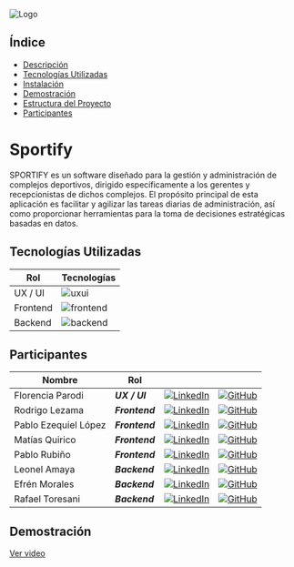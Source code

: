 
![Logo](https://dev-to-uploads.s3.amazonaws.com/uploads/articles/th5xamgrr6se0x5ro4g6.png)

## Índice
- [Descripción](#descripción)
- [Tecnologías Utilizadas](#tecnologías-utilizadas)
- [Instalación](#instalación)
- [Demostración](#demostración)
- [Estructura del Proyecto](#estructura-del-proyecto)
- [Participantes](#participantes)


# Sportify

SPORTIFY es un software diseñado para la gestión y administración de complejos deportivos, dirigido específicamente a los gerentes y recepcionistas de dichos complejos. El propósito principal de esta aplicación es facilitar y agilizar las tareas diarias de administración, así como proporcionar herramientas para la toma de decisiones estratégicas basadas en datos. 


## Tecnologías Utilizadas

Rol | Tecnologías
---------------------|------------
UX / UI               | ![uxui](https://skillicons.dev/icons?i=figma&theme=light)
Frontend              | ![frontend](https://skillicons.dev/icons?i=javascript,react,tailwind,vite,vscode&theme=light)
Backend               | ![backend](https://skillicons.dev/icons?i=java,spring,mysql,postgres,postman,docker,maven,idea&theme=light)


## Participantes

| Nombre              |     Rol   |                                                                                                                |                                        |
|---------------------|------------|------------------------------------------------------------------------------------------------------------------------|----------------------------------------------|
| Florencia Parodi    | ***UX / UI***      | [![LinkedIn](https://skillicons.dev/icons?i=linkedin&theme=light)](https://www.linkedin.com/in/florencializparodi/) | [![GitHub](https://skillicons.dev/icons?i=github&theme=light)](https://github.com/florenciaParodi) |
| Rodrigo Lezama      | ***Frontend***   | [![LinkedIn](https://skillicons.dev/icons?i=linkedin&theme=light)](https://www.linkedin.com/in/rodrigo-lezama/)     | [![GitHub](https://skillicons.dev/icons?i=github&theme=light)](https://github.com/RodrigoL17)      |
| Pablo Ezequiel López| ***Frontend***  | [![LinkedIn](https://skillicons.dev/icons?i=linkedin&theme=light)](https://www.linkedin.com/in/pablo-ezequiel-lopez/) | [![GitHub](https://skillicons.dev/icons?i=github&theme=light)](https://github.com/PablooGP)        |
| Matías Quirico| ***Frontend***  | [![LinkedIn](https://skillicons.dev/icons?i=linkedin&theme=light)](https://www.linkedin.com/in/pablo-ezequiel-lopez/) | [![GitHub](https://skillicons.dev/icons?i=github&theme=light)](https://github.com/PablooGP)        |
| Pablo Rubiño        | ***Frontend***   | [![LinkedIn](https://skillicons.dev/icons?i=linkedin&theme=light)](https://www.linkedin.com/in/pablo-hernan-rubiño/?original_referer=https%3A%2F%2Fwww.linkedin.com%2F&originalSubdomain=ar) | [![GitHub](https://skillicons.dev/icons?i=github&theme=light)](https://github.com/PHRCOOK)         |
| Leonel Amaya        | ***Backend***    | [![LinkedIn](https://skillicons.dev/icons?i=linkedin&theme=light)](https://www.linkedin.com/in/leonelamaya/)         | [![GitHub](https://skillicons.dev/icons?i=github&theme=light)](https://github.com/Leonel-Amaya)    |
| Efrén Morales       | ***Backend***    | [![LinkedIn](https://skillicons.dev/icons?i=linkedin&theme=light)](https://www.linkedin.com/in/efren-morales-00029a27a/) | [![GitHub](https://skillicons.dev/icons?i=github&theme=light)](https://github.com/fr3nm0)          |
| Rafael Toresani     | ***Backend***    | [![LinkedIn](https://skillicons.dev/icons?i=linkedin&theme=light)](https://www.linkedin.com/in/rtoresani/)           | [![GitHub](https://skillicons.dev/icons?i=github&theme=light)](https://github.com/RafaToresani) |


## Demostración 
[Ver video](https://www.youtube.com/watch?v=-qK87ymjLrQ&ab_channel=CumbiadelRecuerdo)
